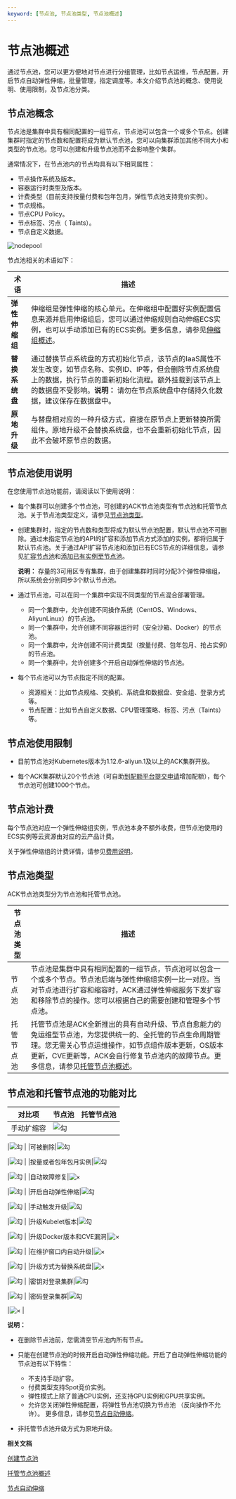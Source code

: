 ```yaml
---
keyword: [节点池, 节点池类型, 节点池概述]
---
```


# 节点池概述

通过节点池，您可以更方便地对节点进行分组管理，比如节点运维，节点配置，开启节点自动弹性伸缩，批量管理，指定调度等。本文介绍节点池的概念、使用说明、使用限制，及节点池分类。

## 节点池概念

节点池是集群中具有相同配置的一组节点，节点池可以包含一个或多个节点。创建集群时指定的节点数和配置将成为默认节点池，您可以向集群添加其他不同大小和类型的节点池。您可以创建和升级节点池而不会影响整个集群。

通常情况下，在节点池内的节点均具有以下相同属性：

-   节点操作系统及版本。
-   容器运行时类型及版本。
-   计费类型（目前支持按量付费和包年包月，弹性节点池支持竞价实例）。
-   节点规格。
-   节点CPU Policy。
-   节点标签、污点（ Taints）。
-   节点自定义数据。

![nodepool](https://static-aliyun-doc.oss-accelerate.aliyuncs.com/assets/img/zh-CN/8239188061/p203661.png)

节点池相关的术语如下：

|术语|描述|
|--|--|
|**弹性伸缩组**|伸缩组是弹性伸缩的核心单元。在伸缩组中配置好实例配置信息来源并启用伸缩组后，您可以通过伸缩规则自动伸缩ECS实例，也可以手动添加已有的ECS实例。更多信息，请参见[伸缩组概述](/intl.zh-CN/伸缩组/伸缩组/伸缩组概述.md)。|
|**替换系统盘**|通过替换节点系统盘的方式初始化节点，该节点的IaaS属性不发生改变，如节点名称、实例ID、IP等，但会删除节点系统盘上的数据，执行节点的重新初始化流程。额外挂载到该节点上的数据盘不受影响。**说明：** 请勿在节点系统盘中存储持久化数据，建议保存在数据盘中。 |
|**原地升级**|与替盘相对应的一种升级方式，直接在原节点上更新替换所需组件。原地升级不会替换系统盘，也不会重新初始化节点，因此不会破坏原节点的数据。|

## 节点池使用说明

在您使用节点池功能前，请阅读以下使用说明：

-   每个集群可以创建多个节点池，可创建的ACK节点池类型有节点池和托管节点池。关于节点池类型定义，请参见[节点池类型](#section_7qb_kzz_vct)。
-   创建集群时，指定的节点数和类型将成为默认节点池配置，默认节点池不可删除。通过未指定节点池的API的扩容和添加节点方式添加的实例，都将归属于默认节点池。关于通过API扩容节点池和添加已有ECS节点的详细信息，请参见[扩容节点池](/intl.zh-CN/API参考/节点池/扩容节点池.md)和[添加已有实例至节点池](/intl.zh-CN/API参考/节点池/添加已有实例至节点池.md)。

    **说明：** 存量的3可用区专有集群，由于创建集群时同时分配3个弹性伸缩组，所以系统会分别同步3个默认节点池。

-   通过节点池，可以在同一个集群中实现不同类型的节点混合部署管理。
    -   同一个集群中，允许创建不同操作系统（CentOS、Windows、AliyunLinux）的节点池。
    -   同一个集群中，允许创建不同容器运行时（安全沙箱、Docker）的节点池。
    -   同一个集群中，允许创建不同计费类型（按量付费、包年包月、抢占实例）的节点池。
    -   同一个集群中，允许创建多个开启自动弹性伸缩的节点池。
-   每个节点池可以为节点指定不同的配置。
    -   资源相关：比如节点规格、交换机、系统盘和数据盘、安全组、登录方式等。
    -   节点配置：比如节点自定义数据、CPU管理策略、标签、污点（Taints）等。

## 节点池使用限制

-   目前节点池对Kubernetes版本为1.12.6-aliyun.1及以上的ACK集群开放。

-   每个ACK集群默认20个节点池（可自助[到配额平台提交申请](https://quotas.console.aliyun.com/products/csk/quotas)增加配额），每个节点池可创建1000个节点。


## 节点池计费

每个节点池对应一个弹性伸缩组实例，节点池本身不额外收费，但节点池使用的ECS实例等云资源由对应的云产品计费。

关于弹性伸缩组的计费详情，请参见[费用说明](/intl.zh-CN/产品定价/费用说明.md)。

## 节点池类型

ACK节点池类型分为节点池和托管节点池。

|节点池类型|描述|
|-----|--|
|节点池|节点池是集群中具有相同配置的一组节点，节点池可以包含一个或多个节点。节点池后端与弹性伸缩组实例一比一对应。当对节点池进行扩容和缩容时，ACK通过弹性伸缩服务下发扩容和移除节点的操作。您可以根据自己的需要创建和管理多个节点池。|
|托管节点池|托管节点池是ACK全新推出的具有自动升级、节点自愈能力的免运维型节点池，为您提供统一的、全托管的节点生命周期管理。您无需关心节点运维操作，如节点组件版本更新，OS版本更新，CVE更新等，ACK会自行修复节点池内的故障节点。更多信息，请参见[托管节点池概述]()。 |

## 节点池和托管节点池的功能对比

|对比项|节点池|托管节点池|
|---|---|-----|
|手动扩缩容|![勾](https://static-aliyun-doc.oss-accelerate.aliyuncs.com/assets/img/zh-CN/1438912261/p278633.png)

|![勾](https://static-aliyun-doc.oss-accelerate.aliyuncs.com/assets/img/zh-CN/1438912261/p278633.png) |
|可被删除|![勾](https://static-aliyun-doc.oss-accelerate.aliyuncs.com/assets/img/zh-CN/1438912261/p278633.png)

|![勾](https://static-aliyun-doc.oss-accelerate.aliyuncs.com/assets/img/zh-CN/1438912261/p278633.png) |
|按量或者包年包月实例|![勾](https://static-aliyun-doc.oss-accelerate.aliyuncs.com/assets/img/zh-CN/1438912261/p278633.png)

|![勾](https://static-aliyun-doc.oss-accelerate.aliyuncs.com/assets/img/zh-CN/1438912261/p278633.png) |
|自动故障修复|![×](https://static-aliyun-doc.oss-accelerate.aliyuncs.com/assets/img/zh-CN/9577912261/p278629.png)

|![勾](https://static-aliyun-doc.oss-accelerate.aliyuncs.com/assets/img/zh-CN/1438912261/p278633.png) |
|开启自动弹性伸缩|![勾](https://static-aliyun-doc.oss-accelerate.aliyuncs.com/assets/img/zh-CN/1438912261/p278633.png)

|![勾](https://static-aliyun-doc.oss-accelerate.aliyuncs.com/assets/img/zh-CN/1438912261/p278633.png) |
|手动触发升级|![勾](https://static-aliyun-doc.oss-accelerate.aliyuncs.com/assets/img/zh-CN/1438912261/p278633.png)

|![勾](https://static-aliyun-doc.oss-accelerate.aliyuncs.com/assets/img/zh-CN/1438912261/p278633.png) |
|升级Kubelet版本|![勾](https://static-aliyun-doc.oss-accelerate.aliyuncs.com/assets/img/zh-CN/1438912261/p278633.png)

|![勾](https://static-aliyun-doc.oss-accelerate.aliyuncs.com/assets/img/zh-CN/1438912261/p278633.png) |
|升级Docker版本和CVE漏洞|![×](https://static-aliyun-doc.oss-accelerate.aliyuncs.com/assets/img/zh-CN/9577912261/p278629.png)

|![勾](https://static-aliyun-doc.oss-accelerate.aliyuncs.com/assets/img/zh-CN/1438912261/p278633.png) |
|在维护窗口内自动升级|![×](https://static-aliyun-doc.oss-accelerate.aliyuncs.com/assets/img/zh-CN/9577912261/p278629.png)

|![勾](https://static-aliyun-doc.oss-accelerate.aliyuncs.com/assets/img/zh-CN/1438912261/p278633.png) |
|升级方式为替换系统盘|![×](https://static-aliyun-doc.oss-accelerate.aliyuncs.com/assets/img/zh-CN/9577912261/p278629.png)

|![勾](https://static-aliyun-doc.oss-accelerate.aliyuncs.com/assets/img/zh-CN/1438912261/p278633.png) |
|密钥对登录集群|![勾](https://static-aliyun-doc.oss-accelerate.aliyuncs.com/assets/img/zh-CN/1438912261/p278633.png)

|![勾](https://static-aliyun-doc.oss-accelerate.aliyuncs.com/assets/img/zh-CN/1438912261/p278633.png) |
|密码登录集群|![勾](https://static-aliyun-doc.oss-accelerate.aliyuncs.com/assets/img/zh-CN/1438912261/p278633.png)

|![×](https://static-aliyun-doc.oss-accelerate.aliyuncs.com/assets/img/zh-CN/9577912261/p278629.png) |

**说明：**

-   在删除节点池前，您需清空节点池内所有节点。
-   只能在创建节点池的时候开启自动弹性伸缩功能。开启了自动弹性伸缩功能的节点池有以下特性：

    -   不支持手动扩容。
    -   付费类型支持Spot竞价实例。
    -   弹性模式上除了普通CPU实例，还支持GPU实例和GPU共享实例。
    -   允许您关闭弹性伸缩配置，将弹性节点池切换为节点池 （反向操作不允许）。
    更多信息，请参见[节点自动伸缩](/intl.zh-CN/Kubernetes集群用户指南/弹性伸缩/节点自动伸缩.md)。

-   非托管节点池升级方式为原地升级。

**相关文档**  


[创建节点池](/intl.zh-CN/Kubernetes集群用户指南/节点与节点池/节点池/创建节点池.md)

[托管节点池概述]()

[节点自动伸缩](/intl.zh-CN/Kubernetes集群用户指南/弹性伸缩/节点自动伸缩.md)


